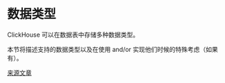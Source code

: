 <a name="data_types"></a>

# 数据类型

ClickHouse 可以在数据表中存储多种数据类型。

本节将描述支持的数据类型以及在使用 and/or 实现他们时候的特殊考虑（如果有）。

[来源文章](https://clickhouse.yandex/docs/en/data_types/) <!--hide-->

